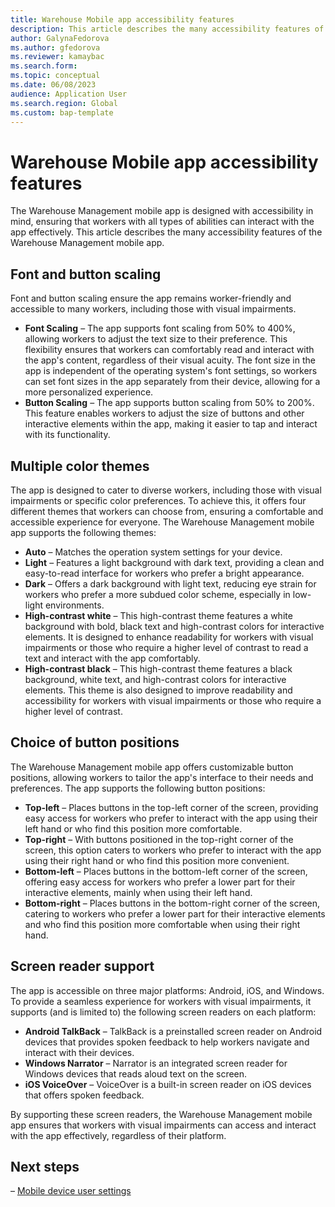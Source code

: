 ```yaml
---
title: Warehouse Mobile app accessibility features
description: This article describes the many accessibility features of the Warehouse Management mobile app.
author: GalynaFedorova
ms.author: gfedorova
ms.reviewer: kamaybac
ms.search.form:
ms.topic: conceptual
ms.date: 06/08/2023
audience: Application User
ms.search.region: Global
ms.custom: bap-template
---
```


# Warehouse Mobile app accessibility features

The Warehouse Management mobile app is designed with accessibility in mind, ensuring that workers with all types of abilities can interact with the app effectively. This article describes the many accessibility features of the Warehouse Management mobile app.

## Font and button scaling

Font and button scaling ensure the app remains worker-friendly and accessible to many workers, including those with visual impairments.

- **Font Scaling** – The app supports font scaling from 50% to 400%, allowing workers to adjust the text size to their preference. This flexibility ensures that workers can comfortably read and interact with the app's content, regardless of their visual acuity. The font size in the app is independent of the operating system's font settings, so workers can set font sizes in the app separately from their device, allowing for a more personalized experience.
- **Button Scaling** – The app supports button scaling from 50% to 200%. This feature enables workers to adjust the size of buttons and other interactive elements within the app, making it easier to tap and interact with its functionality.

## Multiple color themes

The app is designed to cater to diverse workers, including those with visual impairments or specific color preferences. To achieve this, it offers four different themes that workers can choose from, ensuring a comfortable and accessible experience for everyone. The Warehouse Management mobile app supports the following themes:

- **Auto** – Matches the operation system settings for your device.
- **Light** – Features a light background with dark text, providing a clean and easy-to-read interface for workers who prefer a bright appearance.
- **Dark** – Offers a dark background with light text, reducing eye strain for workers who prefer a more subdued color scheme, especially in low-light environments.
- **High-contrast white** – This high-contrast theme features a white background with bold, black text and high-contrast colors for interactive elements. It is designed to enhance readability for workers with visual impairments or those who require a higher level of contrast to read a text and interact with the app comfortably.
- **High-contrast black** – This high-contrast theme features a black background, white text, and high-contrast colors for interactive elements. This theme is also designed to improve readability and accessibility for workers with visual impairments or those who require a higher level of contrast.

## Choice of button positions

The Warehouse Management mobile app offers customizable button positions, allowing workers to tailor the app's interface to their needs and preferences. The app supports the following button positions:

- **Top-left** – Places buttons in the top-left corner of the screen, providing easy access for workers who prefer to interact with the app using their left hand or who find this position more comfortable.
- **Top-right** – With buttons positioned in the top-right corner of the screen, this option caters to workers who prefer to interact with the app using their right hand or who find this position more convenient.
- **Bottom-left** – Places buttons in the bottom-left corner of the screen, offering easy access for workers who prefer a lower part for their interactive elements, mainly when using their left hand.
- **Bottom-right** – Places buttons in the bottom-right corner of the screen, catering to workers who prefer a lower part for their interactive elements and who find this position more comfortable when using their right hand.

## Screen reader support

The app is accessible on three major platforms: Android, iOS, and Windows. To provide a seamless experience for workers with visual impairments, it supports (and is limited to) the following screen readers on each platform:

- **Android TalkBack** – TalkBack is a preinstalled screen reader on Android devices that provides spoken feedback to help workers navigate and interact with their devices.
- **Windows Narrator** – Narrator is an integrated screen reader for Windows devices that reads aloud text on the screen.
- **iOS VoiceOver** – VoiceOver is a built-in screen reader on iOS devices that offers spoken feedback.

By supporting these screen readers, the Warehouse Management mobile app ensures that workers with visual impairments can access and interact with the app effectively, regardless of their platform.

## Next steps

– [Mobile device user settings](mobile-device-user-settings.md)
